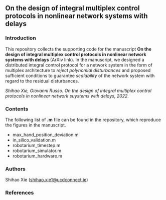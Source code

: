 ## On the design of integral multiplex control protocols in nonlinear network systems with delays
### Introduction
This repository collects the supporting code for the manuscript **On the design of integral multiplex control protocols in nonlinear network systems with delays** (ArXiv link). In the manuscript, we designed a distributed integral control protocol for a network system in the form of multiplex architecture to *reject polynomial disturbances* and proposed sufficient conditions to guarantee *scalability* of the network system with regard to the residual disturbances.

*Shihao Xie, Giovanni Russo. On the design of integral multiplex control protocols in nonlinear network suystems with delays, 2022.*

### Contents
The following list of **.m** file can be found in the repository, which reproduce the figures in the manuscript.
- max_hand_position_deviation.m
- in_silico_validation.m
- robotarium_timestep.m
- robotarium_simulator.m
- robotarium_hardware.m

### Authors
Shihao Xie (shihao.xie1@ucdconnect.ie)
### References
